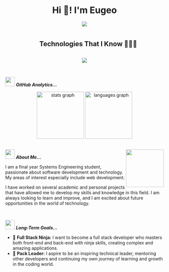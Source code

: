 <h1 align="center">Hi 👋! I'm Eugeo</h1>

<div align="center">
  <img src="https://readme-typing-svg.herokuapp.com?font=Time+New+Roman&color=cyan&size=25&center=true&vCenter=true&width=600&height=100&lines=Passionate+about+Software+Development,;Web+Development+Enthusiast,;Always+Learning+and+Improving,;Excited+about+Future+Tech+Opportunities..&hearts;">
</div>

<!--h2 without bottom border-->
<div id="user-content-toc">
  <ul align="center">
    <summary><h2 style="display: inline-block">Technologies That I Know 👨🏻‍💻</h2></summary>
  </ul>
</div>

<!--tech stack icons-->
<p align="center">
  <a href="https://skillicons.dev">
    <img src="https://skillicons.dev/icons?i=vscode,html,css,js,git,github,tailwind,vite&perline=14" />
  </a>
</p>

<br>

<img src="https://media.giphy.com/media/ObNTw8Uzwy6KQ/giphy.gif" width="30px">&nbsp;***GitHub Analytics...***

<div align="center">
  <img src="https://github-readme-stats.vercel.app/api?username=LittleEugeo&hide_title=false&hide_rank=false&show_icons=true&include_all_commits=true&count_private=true&disable_animations=false&theme=dracula&locale=en&hide_border=false" height="150" alt="stats graph"  />
  <img src="https://github-readme-stats.vercel.app/api/top-langs?username=LittleEugeo&locale=en&hide_title=false&layout=compact&card_width=320&langs_count=5&theme=dracula&hide_border=false" height="150" alt="languages graph"  />
</div>

<br>

<img src="https://media.giphy.com/media/ObNTw8Uzwy6KQ/giphy.gif" width="30px">&nbsp;***About Me...***
<img align="right" height="120" src="https://i.imgflip.com/9h12fy.gif"  />
<p align="left">
  I am a final year Systems Engineering student, passionate about software development and technology. My areas of interest especially include web development.
</p>

<p align="left">
  I have worked on several academic and personal projects that have allowed me to develop my skills and knowledge in this field. I am always looking to learn and improve, and I am excited about future opportunities in the world of technology.
</p>

<br>

<div>
  
  <img src="https://media.giphy.com/media/ObNTw8Uzwy6KQ/giphy.gif" width="30px">&nbsp;***Long-Term Goals...***
  - 🚀 **Full Stack Ninja:** I want to become a full stack developer who masters both front-end and back-end with ninja skills, creating complex and amazing applications.
  - 🤝 **Pack Leader:** I aspire to be an inspiring technical leader, mentoring other developers and continuing my own journey of learning and growth in the coding world.
</div>
